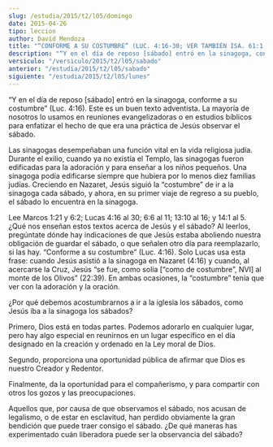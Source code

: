 ```yaml
---
slug: /estudia/2015/t2/l05/domingo
date: 2015-04-26
tipo: leccion
author: David Mendoza
title: "“CONFORME A SU COSTUMBRE” (LUC. 4:16-30; VER TAMBIÉN ISA. 61:1, 2)"
description: "“Y en el día de reposo [sábado] entró en la sinagoga, conforme a su costumbre” (Luc. 4:16). Este es un buen texto adventista. La mayoría de nosotros lo usamos en reuniones evangelizadoras o en estudios bíblicos para enfatizar el hecho de que era una práctica de Jesús observar el sábado."
versiculo: "/versiculo/2015/t2/l05/sabado"
anterior: "/estudia/2015/t2/l05/sabado"
siguiente: "/estudia/2015/t2/l05/lunes"
---
```


“Y en el día de reposo [sábado] entró en la sinagoga, conforme a su costumbre” (Luc. 4:16). Este es un buen texto adventista. La mayoría de nosotros lo usamos en reuniones evangelizadoras o en estudios bíblicos para enfatizar el hecho de que era una práctica de Jesús observar el sábado.

Las sinagogas desempeñaban una función vital en la vida religiosa judía. Durante el exilio, cuando ya no existía el Templo, las sinagogas fueron edificadas para la adoración y para enseñar a los niños pequeños. Una sinagoga podía edificarse siempre que hubiera por lo menos diez familias judías. Creciendo en Nazaret, Jesús siguió la “costumbre” de ir a la sinagoga cada sábado, y ahora, en su primer viaje de regreso a su pueblo, el sábado lo encuentra en la sinagoga.

Lee Marcos 1:21 y 6:2; Lucas 4:16 al 30; 6:6 al 11; 13:10 al 16; y 14:1 al 5. ¿Qué nos enseñan estos textos acerca de Jesús y el sábado? Al leerlos, pregúntate dónde hay indicaciones de que Jesús estaba aboliendo nuestra obligación de guardar el sábado, o que señalen otro día para reemplazarlo, si las hay. “Conforme a su costumbre” (Luc. 4:16). Solo Lucas usa esta frase: cuando Jesús asistió a la sinagoga en Nazaret (4:16) y cuando, al acercarse la Cruz, Jesús “se fue, como solía [“como de costumbre”, NVI] al monte de los Olivos” (22:39). En ambas ocasiones, la “costumbre” tenía que ver con la adoración y la oración.

¿Por qué debemos acostumbrarnos a ir a la iglesia los sábados, como Jesús iba a la sinagoga los sábados?

Primero, Dios está en todas partes. Podemos adorarlo en cualquier lugar, pero hay algo especial en reunirnos en un lugar específico en el día designado en la creación y ordenado en la Ley moral de Dios.

Segundo, proporciona una oportunidad pública de afirmar que Dios es nuestro Creador y Redentor.

Finalmente, da la oportunidad para el compañerismo, y para compartir con otros los gozos y las preocupaciones.

Aquellos que, por causa de que observamos el sábado, nos acusan de legalismo, o de estar en esclavitud, han perdido obviamente la gran bendición que puede traer consigo el sábado. ¿De qué maneras has experimentado cuán liberadora puede ser la observancia del sábado?
